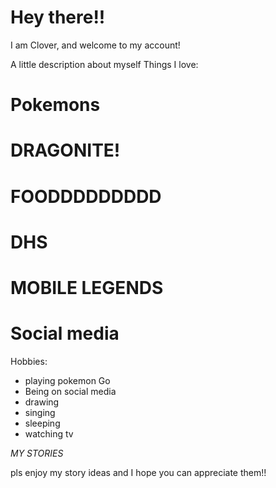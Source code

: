 # Hey there!!

I am Clover, and welcome to my account!

A little description about myself
Things I love:
# Pokemons
# DRAGONITE!
# FOODDDDDDDDD
# DHS
# MOBILE LEGENDS
# Social media

Hobbies:
- playing pokemon Go
- Being on social media
- drawing
- singing
- sleeping
- watching tv

*MY STORIES*

pls enjoy my story ideas and I hope you can appreciate them!!
